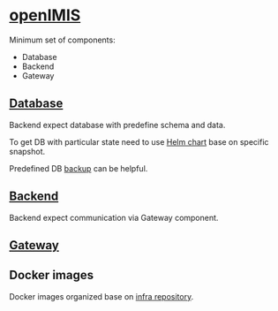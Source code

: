 # [openIMIS](https://github.com/openimis) 

Minimum set of components:

* Database
* Backend
* Gateway

## [Database](https://github.com/openimis/database_postgresql) 

Backend expect database with predefine schema and data.

To get DB with particular state need to use
[Helm chart](https://github.com/GovStackWorkingGroup/sandbox-open-imis/blob/9d5f4f907d5acbbfe4ecd4bf6194de711e2f1a09/sandbox-open-imis/charts/db/templates/db.yaml) base on specific snapshot. 

Predefined DB [backup](https://github.com/GovStackWorkingGroup/sandbox-open-imis/tree/main/backup) can be helpful. 

## [Backend](https://github.com/openimis/openimis-be_py.git)

Backend expect communication via Gateway component.

## [Gateway](https://github.com/openimis/openimis-gateway_dkr.git) 

## Docker images

Docker images organized base on [infra repository](https://github.com/GovStackWorkingGroup/sandbox-infra).